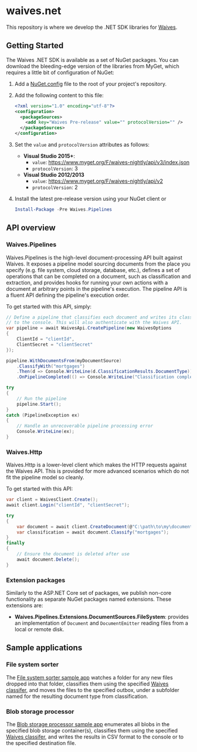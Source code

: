 # waives.net

This repository is where we develop the .NET SDK libraries for [Waives](https://waives.io/).

## Getting Started

The Waives .NET SDK is available as a set of NuGet packages. You can download
the bleeding-edge version of the libraries from MyGet, which requires a little
bit of configuration of NuGet:

1. Add a [NuGet.config](https://docs.microsoft.com/en-us/nuget/consume-packages/configuring-nuget-behavior)
  file to the root of your project's repository.
2. Add the following content to this file:

   ```xml
   <?xml version="1.0" encoding="utf-8"?>
   <configuration>
     <packageSources>
       <add key="Waives Pre-release" value="" protocolVersion="" />
     </packageSources>
   </configuration>
   ```

3. Set the `value` and `protocolVersion` attributes as follows:
   * **Visual Studio 2015+**:
     * `value`: https://www.myget.org/F/waives-nightly/api/v3/index.json
     * `protocolVersion`: 3
   * **Visual Studio 2012/2013**
     * `value`: https://www.myget.org/F/waives-nightly/api/v2
     * `protocolVersion`: 2
4. Install the latest pre-release version using your NuGet client or

   ```powershell
   Install-Package -Pre Waives.Pipelines
   ```

## API overview

### Waives.Pipelines

Waives.Pipelines is the high-level document-processing API built against Waives.
It exposes a pipeline model sourcing documents from the place you specify (e.g.
file system, cloud storage, database, etc.), defines a set of operations that
can be completed on a document, such as classification and extraction, and
provides hooks for running your own actions with a document at arbitrary points
in the pipeline's execution. The pipeline API is a fluent API defining the
pipeline's execution order.

To get started with this API, simply:

```csharp
// Define a pipeline that classifies each document and writes its classification
// to the console. This will also authenticate with the Waives API.
var pipeline = await WaivesApi.CreatePipeline(new WaivesOptions
{
    ClientId = "clientId",
    ClientSecret = "clientSecret"
});

pipeline.WithDocumentsFrom(myDocumentSource)
    .ClassifyWith("mortgages")
    .Then(d => Console.WriteLine(d.ClassificationResults.DocumentType))
    .OnPipelineCompleted(() => Console.WriteLine("Classification complete"));

try
{
    // Run the pipeline
    pipeline.Start();
}
catch (PipelineException ex)
{
    // Handle an unrecoverable pipeline processing error
    Console.WriteLine(ex);
}
```

### Waives.Http

Waives.Http is a lower-level client which makes the HTTP requests against the
Waives API. This is provided for more advanced scenarios which do not fit the
pipeline model so cleanly.

To get started with this API:

```csharp
var client = WaivesClient.Create();
await client.Login("clientId", "clientSecret");

try
{
    var document = await client.CreateDocument(@"C:\path\to\my\document.pdf");
    var classification = await document.Classify("mortgages");
}
finally
{
    // Ensure the document is deleted after use
    await document.Delete();
}
```

### Extension packages

Similarly to the ASP.NET Core set of packages, we publish non-core functionality
as separate NuGet packages named extensions. These extensions are:

* **Waives.Pipelines.Extensions.DocumentSources.FileSystem**: provides an implementation of
  `Document` and `DocumentEmitter` reading files from a local or remote disk.

## Sample applications

### File system sorter

The [File system sorter sample app](https://github.com/waives/waives.net/tree/master/samples/FileSorter)
watches a folder for any new files dropped into that folder, classifies them
using the specified [Waives classifer](https://docs.waives.io/docs/classification-overview),
and moves the files to the specified outbox, under a subfolder named for the
resulting document type from classification.

### Blob storage processor

The [Blob storage processor sample app](https://github.com/waives/waives.net/tree/master/samples/BlobStorageProcessor)
enumerates all blobs in the specified blob storage container(s), classifies them
using the specified [Waives classifer](https://docs.waives.io/docs/classification-overview),
and writes the results in CSV format to the console or to the specified destination file.
